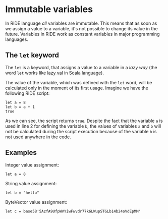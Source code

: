 # Immutable variables
In RIDE language _all_ variables are immutable. This means that as soon as we assign a value to a variable, it's not possible to change its value in the future. Variables in RIDE work as constant variables in major programming languages.

## The `let` keyword
The `let` is a keyword, that assigns a value to a variable in a _lazy way_ (the word `let` works like [lazy val](https://docs.scala-lang.org/sips/improved-lazy-val-initialization.html) in Scala language).

The value of the variable, which was defined with the `let` word, will be calculated only in the moment of its first usage. Imagine we have the following RIDE script:
```
let a = 8
let b = a + 1
true
```
As we can see, the script returns `true`. Despite the fact that the variable `a` is used in line 2 for defining the variable `b`, the values of variables `a` and `b` will not be calculated during the script execution because of the variable `b` is not used anywhere in the code.
## Examples
Integer value assignment:
```
let a = 8
```
String value assignment:
```
let b = "hello"
```
ByteVector value assignment:
```
let c = base58'5AzfA9UfpWVYiwFwvdr77k6LWupSTGLb14b24oVdEpMM'
```